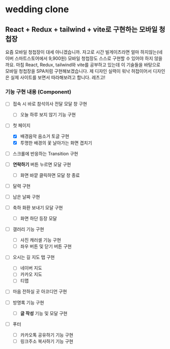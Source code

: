 # wedding clone

## React + Redux + tailwind + vite로 구현하는 모바일 청첩장

요즘 모바일 청첩장이 대세 아니겠습니까. 자고로 시간 빌게이츠라면 얼마 하지않는(네이버 스마트스토어에서 9,900원) 모바일 청첩장도 스스로 구현할 수 있어야 하지 않을까요. 마침 React, Redux, tailwind와 vite를 공부하고 있는데 이 기술들을 바탕으로 모바일 청첩장을 SPA처럼 구현해보겠습니다. 제 디자인 실력이 워낙 허접이어서 디자인은 실제 사이트를 보면서 따라해보려고 합니다. 레츠고!

### 기능 구현 내용 (Component)

- [ ] 접속 시 바로 참석의사 전달 모달 창 구현
  - [ ] 오늘 하루 보지 않기 기능 구현
- [ ] 첫 페이지

  - [x] 배경음악 음소거 토글 구현
  - [x] 투명한 배경의 꽃 날아가는 화면 겹치기

- [ ] 스크롤에 반응하는 Transition 구현
- [ ] <b>연락하기</b> 버튼 누르면 모달 구현
  - [ ] 화면 바깥 클릭하면 모달 창 종료
- [ ] 달력 구현
- [ ] 남은 날짜 구현
- [ ] 축하 화환 보내기 모달 구현

  - [ ] 화면 하단 등장 모달

- [ ] 갤러리 기능 구현
  - [ ] 사진 캐러셀 기능 구현
  - [ ] 좌우 버튼 및 닫기 버튼 구현
- [ ] 오시는 길 지도 탭 구현
  - [ ] 네이버 지도
  - [ ] 카카오 지도
  - [ ] 티맵
- [ ] 마음 전하실 곳 아코디언 구현
- [ ] 방명록 기능 구현
  - [ ] <b>글 작성</b> 기능 및 모달 구현
- [ ] 푸터
  - [ ] 카카오톡 공유하기 기능 구현
  - [ ] 링크주소 복사하기 기능 구현
